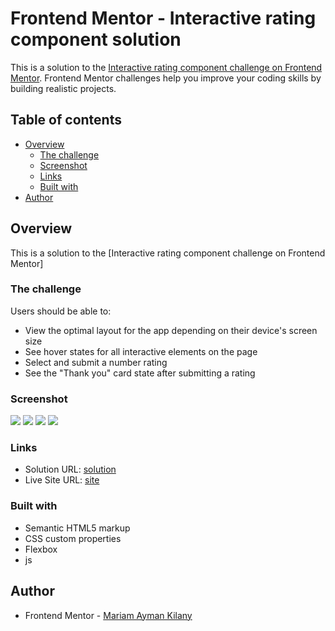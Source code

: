 # Frontend Mentor - Interactive rating component solution

This is a solution to the [Interactive rating component challenge on Frontend Mentor](https://www.frontendmentor.io/challenges/interactive-rating-component-koxpeBUmI). Frontend Mentor challenges help you improve your coding skills by building realistic projects. 

## Table of contents

- [Overview](#overview)
  - [The challenge](#the-challenge)
  - [Screenshot](#screenshot)
  - [Links](#links)
  - [Built with](#built-with)
- [Author](#author)
## Overview
This is a solution to the [Interactive rating component challenge on Frontend Mentor]
### The challenge

Users should be able to:

- View the optimal layout for the app depending on their device's screen size
- See hover states for all interactive elements on the page
- Select and submit a number rating
- See the "Thank you" card state after submitting a rating

### Screenshot

![](./screenshot/desktop.png)
![](./screenshot/desktop-thankyou.png)
![](./screenshot/mobile.png)
![](./screenshot/mobile-thankyou.png)

### Links

- Solution URL: [solution]([https://your-solution-url.com](https://www.frontendmentor.io/solutions/interactiveratingcomponent-t9HUX7uzDS))
- Live Site URL: [site]([https://your-live-site-url.com](https://www.frontendmentor.io/solutions/interactiveratingcomponent-t9HUX7uzDS))

### Built with

- Semantic HTML5 markup
- CSS custom properties
- Flexbox
- js

## Author
- Frontend Mentor - [Mariam Ayman Kilany](https://www.frontendmentor.io/profile/mariamkilany)
